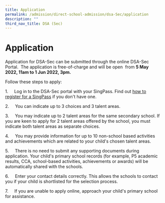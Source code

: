 ```yaml
---
title: Application
permalink: /admission/direct-school-admission/dsa-Sec/application
description: ""
third_nav_title: DSA (Sec)
---
```

# **Application**

Application for DSA-Sec can be submitted through the online DSA-Sec Portal.  The application is free-of-charge and will be open  from **5 May 2022, 11am to 1 Jun 2022, 3pm.**  

Follow these steps to apply:

1.     Log in to the DSA-Sec portal with your SingPass. Find out [how to register for a SingPass](https://www.singpass.gov.sg/singpass/common/supportmain) if you don't have one.

2.     You can indicate up to 3 choices and 3 talent areas.

3.     You may indicate up to 2 talent areas for the same secondary school. If you are keen to apply for 2 talent areas offered by the school, you must indicate both talent areas as separate choices.

4.     You may provide information for up to 10 non-school based activities and achievements which are related to your child's chosen talent areas.

5.     There is no need to submit any supporting documents during application. Your child's primary school records (for example, P5 academic results, CCA, school-based activities, achievements or awards) will be automatically shared with the schools.

6.     Enter your contact details correctly. This allows the schools to contact you if your child is shortlisted for the selection process.

7.     If you are unable to apply online, approach your child's primary school for assistance.